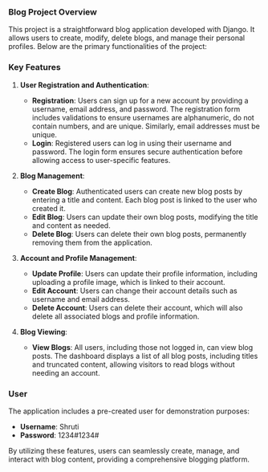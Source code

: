 ### Blog Project Overview

This project is a straightforward blog application developed with Django. It allows users to create, modify, delete blogs, and manage their personal profiles. Below are the primary functionalities of the project:

### Key Features

1. **User Registration and Authentication**:
   - **Registration**: Users can sign up for a new account by providing a username, email address, and password. The registration form includes validations to ensure usernames are alphanumeric, do not contain numbers, and are unique. Similarly, email addresses must be unique.
   - **Login**: Registered users can log in using their username and password. The login form ensures secure authentication before allowing access to user-specific features.

2. **Blog Management**:
   - **Create Blog**: Authenticated users can create new blog posts by entering a title and content. Each blog post is linked to the user who created it.
   - **Edit Blog**: Users can update their own blog posts, modifying the title and content as needed.
   - **Delete Blog**: Users can delete their own blog posts, permanently removing them from the application.

3. **Account and Profile Management**:
   - **Update Profile**: Users can update their profile information, including uploading a profile image, which is linked to their account.
   - **Edit Account**: Users can change their account details such as username and email address.
   - **Delete Account**: Users can delete their account, which will also delete all associated blogs and profile information.

4. **Blog Viewing**:
   - **View Blogs**: All users, including those not logged in, can view blog posts. The dashboard displays a list of all blog posts, including titles and truncated content, allowing visitors to read blogs without needing an account.

### User

The application includes a pre-created user for demonstration purposes:
- **Username**: Shruti
- **Password**: 1234#1234#

By utilizing these features, users can seamlessly create, manage, and interact with blog content, providing a comprehensive blogging platform.
